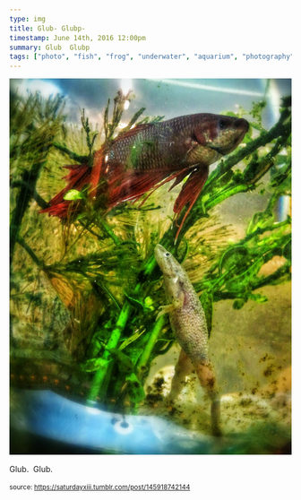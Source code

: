 ```yaml
---
type: img
title: Glub- Glubp-
timestamp: June 14th, 2016 12:00pm
summary: Glub  Glubp 
tags: ["photo", "fish", "frog", "underwater", "aquarium", "photography"]
---
```

<img src="../media/145918742144.jpg"/>
                                                                                          
Glub.  Glub.
 
                                    
                
                
                
                
                                
<small>source: https://saturdayxiii.tumblr.com/post/145918742144</small>